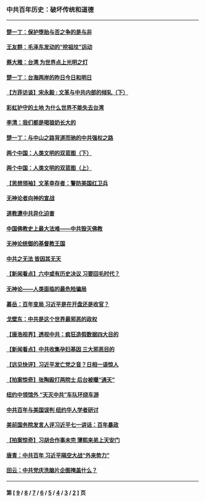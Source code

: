 ### 中共百年历史：破坏传统和道德
---
#### [楚一丁：保护堕胎与否之争的是与非](../../pages/nf1176114/n13815642.md?04010430) 
#### [王友群：毛泽东发动的“挖祖坟”运动](../../pages/nf1176114/n13723639.md?04010430) 
#### [蔡大雅：台湾 为世界点上光明之灯](../../pages/nf1176114/n13531530.md?04010430) 
#### [楚一丁：台海两岸的昨日今日和明日](../../pages/nf1176114/n13531468.md?04010430) 
#### [【方菲访谈】宋永毅 : 文革与中共内部的倾轧（下）](../../pages/nf1176114/n13486836.md?04010430) 
#### [彩虹护守的土地 为什么世界不能失去台湾](../../pages/nf1176114/n13476849.md?04010430) 
#### [李清：我们都是喝狼奶长大的](../../pages/nf1176114/n13471478.md?04010430) 
#### [楚一丁：与中山之路背道而驰的中共强权之路](../../pages/nf1176114/n13437270.md?04010430) 
#### [两个中国：人类文明的双蓝图（下）](../../pages/nf1176114/n13423132.md?04010430) 
#### [两个中国：人类文明的双蓝图（上）](../../pages/nf1176114/n13422687.md?04010430) 
#### [【思想领袖】文革幸存者：警防美国红卫兵](../../pages/nf1176114/n13339289.md?04010430) 
#### [无神论者向神的宣战](../../pages/nf1176114/n13281535.md?04010430) 
#### [道教遭中共异化迫害](../../pages/nf1176114/n13281463.md?04010430) 
#### [中国佛教史上最大法难——中共毁灭佛教](../../pages/nf1176114/n13281397.md?04010430) 
#### [无神论统御的基督教王国](../../pages/nf1176114/n13281280.md?04010430) 
#### [中共之无法 皆因其无天](../../pages/nf1176114/n13281088.md?04010430) 
#### [【新闻看点】六中或有历史决议 习要回毛时代？](../../pages/nf1176114/n13222895.md?04010430) 
#### [无神论——人类面临的最危险骗局](../../pages/nf1176114/n13196137.md?04010430) 
#### [慕岳：百年变局 习近平是在开盘还是收官？](../../pages/nf1176114/n13206516.md?04010430) 
#### [戈壁东：中共是这个世界最邪恶的政权](../../pages/nf1176114/n13085641.md?04010430) 
#### [【唐浩视界】透视中共：疯狂造假数据四大目的](../../pages/nf1176114/n13080590.md?04010430) 
#### [【新闻看点】中共收集孕妇基因 三大邪恶目的](../../pages/nf1176114/n13077182.md?04010430) 
#### [【远见快评】习近平发亡党之音？日相一语惊人](../../pages/nf1176114/n13074809.md?04010430) 
#### [【拍案惊奇】张陶殴打两院士 后台被曝“通天”](../../pages/nf1176114/n13070496.md?04010430) 
#### [纽约中领馆外 “天灭中共”车队环绕车游](../../pages/nf1176114/n13070693.md?04010430) 
#### [中共百年与美国误判 纽约华人学者研讨](../../pages/nf1176114/n13067969.md?04010430) 
#### [美前国务院发言人评习近平七一讲话：百年暴政](../../pages/nf1176114/n13066986.md?04010430) 
#### [【拍案惊奇】习胡合作事未完 薄熙来弟上天安门](../../pages/nf1176114/n13065867.md?04010430) 
#### [唐青：中共百年 习近平隔空大战“外来势力”](../../pages/nf1176114/n13065976.md?04010430) 
#### [田云：中共党庆洗脑片企图掩盖什么？](../../pages/nf1176114/n13064395.md?04010430) 

---
#### 第 [ [9](./9.md?04010430) / [8](./8.md?04010430) / [7](./7.md?04010430) / [6](./6.md?04010430) / [5](./5.md?04010430) / [4](./4.md?04010430) / [3](./3.md?04010430) / [2](./2.md?04010430) ] 页
